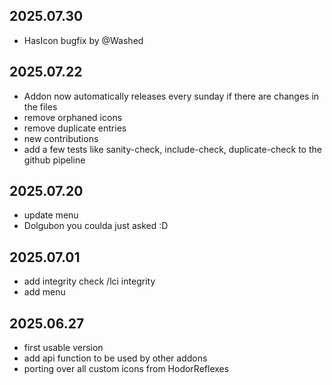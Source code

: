 ## 2025.07.30
- HasIcon bugfix by @Washed

## 2025.07.22
- Addon now automatically releases every sunday if there are changes in the files
- remove orphaned icons
- remove duplicate entries
- new contributions
- add a few tests like sanity-check, include-check, duplicate-check to the github pipeline

## 2025.07.20
- update menu
- Dolgubon you coulda just asked :D

## 2025.07.01
- add integrity check /lci integrity
- add menu

## 2025.06.27
- first usable version
- add api function to be used by other addons
- porting over all custom icons from HodorReflexes